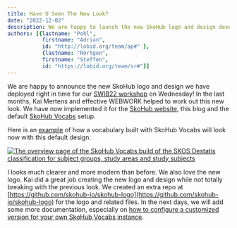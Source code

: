 ```yaml
---
title: Have U Seen The New Look?
date: "2022-12-02"
description: We are happy to launch the new SkoHub logo and design developed with help by Kai Mertens and effective WEBWORK
authors: [{lastname: "Pohl",
           firstname: "Adrian",
           id: "http://lobid.org/team/ap#" },
           {lastname: "Rörtgen",
           firstname: "Steffen",
           id: "https://lobid.org/team/sr#"}]
---
```


We are happy to announce the new SkoHub logo and design we have deployed right in time for our [SWIB22 workshop](https://swib.org/swib22/programme.html#day3) on Wednesday! In the last months, Kai Mertens and effective WEBWORK helped to work out this new look. We have now implemented it for the [SkoHub website](https://skohub.io), this blog and the default [SkoHub Vocabs](https://github.com/skohub-io/skohub-vocabs) setup.

Here is an [example](https://w3id.org/kim/hochschulfaechersystematik/scheme) of how a vocabulary built with SkoHub Vocabs will look now with this default design:

[![The overview page of the SkoHub Vocabs build of the SKOS Destatis classification for subject groups, study areas and study subjects](/skohub-vocabs-screenshot.png)](https://w3id.org/kim/hochschulfaechersystematik/scheme)

I looks much clearer and more modern than before. We also love the new logo. Kai did a great job creating the new logo and design while not totally breaking with the previous look. We created an extra repo at [https://github.com/skohub-io/skohub-logo](https://github.com/skohub-io/skohub-logo) for the logo and related files. In the next days, we will add some more documentation, especially on [how to configure a customized version for your own SkoHub Vocabs instance](https://github.com/skohub-io/skohub-vocabs/issues/188#issuecomment-1327321911).